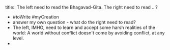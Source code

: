 title:: The left need to read the Bhagavad-Gita. The right need to read ...?

- #toWrite #myCreation
- answer my own question - what do the right need to read?
- The left, IMHO, need to learn and accept some harsh realities of the world: A world without conflict doesn't come by avoiding conflict, at any level.
-